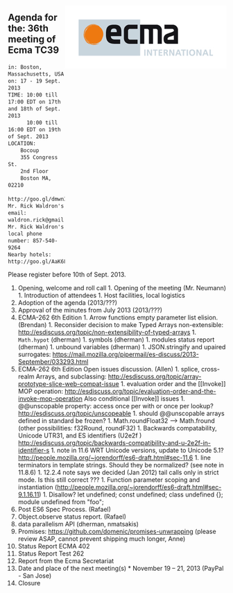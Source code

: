 <img src="../images/Ecma_RVB-003.jpg"
     align="right" alt="" />

## Agenda for the: 36th meeting of Ecma TC39

    in: Boston, Massachusetts, USA
    on: 17 - 19 Sept. 2013
    TIME: 10:00 till 17:00 EDT on 17th and 18th of Sept. 2013
          10:00 till 16:00 EDT on 19th of Sept. 2013
    LOCATION:
        Bocoup
        355 Congress St.
        2nd Floor
        Boston MA, 02210
        http://goo.gl/dmwn3
    Mr. Rick Waldron's email: waldron.rick@gmail.com
    Mr. Rick Waldron's local phone number: 857-540-9264
    Nearby hotels: http://goo.gl/AaK6L

Please register before 10th of Sept. 2013.

  1. Opening, welcome and roll call
    1. Opening of the meeting (Mr. Neumann)
    1. Introduction of attendees
    1. Host facilities, local logistics
  1. Adoption of the agenda (2013/???)
  1. Approval of the minutes from July 2013 (2013/???)
  1. ECMA-262 6th Edition
    1. Arrow functions empty parameter list elision. (Brendan)
    1. Reconsider decision to make Typed Arrays non-extensible: http://esdiscuss.org/topic/non-extensibility-of-typed-arrays
    1. `Math.hypot` (dherman)
    1. symbols (dherman)
    1. modules status report (dherman)
    1. unbound variables (dherman)
    1. JSON.stringify and upaired surrogates: https://mail.mozilla.org/pipermail/es-discuss/2013-September/033293.html
  1. ECMA-262 6th Edition Open issues discussion. (Allen)
    1. splice, cross-realm Arrays, and subclassing: http://esdiscuss.org/topic/array-prototype-slice-web-compat-issue
    1. evaluation order and the [[Invoke]] MOP operation: http://esdiscuss.org/topic/evaluation-order-and-the-invoke-mop-operation Also conditional [[Invoke]] issues
    1. @@unscopable property: access once per with or once per lookup? http://esdiscuss.org/topic/unscopeable
    1. should @@unscopable arrays defined in standard be frozen?
    1. Math.roundFloat32 --> Math.fround   (other possibilities: f32Round, roundF32)
    1. Backwards compatability, Unicode UTR31, and ES identifiers (U2e2f ) http://esdiscuss.org/topic/backwards-compatibility-and-u-2e2f-in-identifier-s
    1. note in 11.6 WRT Unicode versions, update to Unicode 5.1? http://people.mozilla.org/~jorendorff/es6-draft.html#sec-11.6 
    1. line terminators in template strings.  Should they be normalized? (see note in 11.8.6)
    1. 12.2.4 note says we decided (Jan 2012) tail calls only in strict mode.  Is this still correct ???
    1. Function parameter scoping and instantiation (http://people.mozilla.org/~jorendorff/es6-draft.html#sec-9.1.16.11)
    1. Disallow? let undefined; const undefined; class undefined {}; module undefined from "foo"; 
  1. Post ES6 Spec Process. (Rafael)
  1. Object.observe status report. (Rafael)
  1. data parallelism API (dherman, nmatsakis)
  1. Promises: https://github.com/domenic/promises-unwrapping (please review ASAP, cannot prevent shipping much longer, Anne)
  1. Status Report ECMA 402
  1. Status Report Test 262
  1. Report from the Ecma Secretariat
  1. Date and place of the next meeting(s)
    * November 19 – 21, 2013 (PayPal - San Jose)
  1.  Closure
